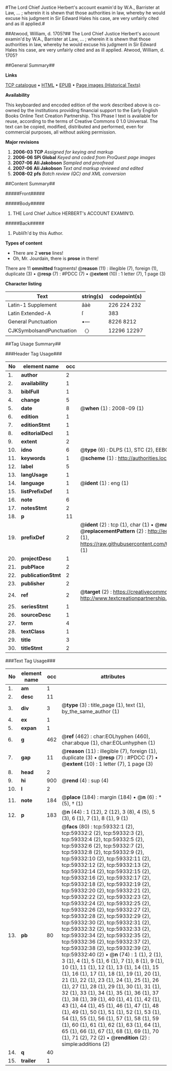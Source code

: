 #The Lord Chief Justice Herbert's account examin'd by W.A., Barrister at Law, ... ; wherein it is shewn that those authorities in law, whereby he would excuse his judgment in Sir Edward Hales his case, are very unfairly cited and as ill applied.#

##Atwood, William, d. 1705?##
The Lord Chief Justice Herbert's account examin'd by W.A., Barrister at Law, ... ; wherein it is shewn that those authorities in law, whereby he would excuse his judgment in Sir Edward Hales his case, are very unfairly cited and as ill applied.
Atwood, William, d. 1705?

##General Summary##

**Links**

[TCP catalogue](http://www.ota.ox.ac.uk/tcp/)  • 
[HTML](http://tei.it.ox.ac.uk/tcp/Texts-HTML/free/A26/A26174.html)  • 
[EPUB](http://tei.it.ox.ac.uk/tcp/Texts-EPUB/free/A26/A26174.epub) • 
[Page images (Historical Texts)](https://data.historicaltexts.jisc.ac.uk/view?pubId=eebo-12309197e&pageId=eebo-12309197e-59332-1)

**Availability**

This keyboarded and encoded edition of the
	       work described above is co-owned by the institutions
	       providing financial support to the Early English Books
	       Online Text Creation Partnership. This Phase I text is
	       available for reuse, according to the terms of Creative
	       Commons 0 1.0 Universal. The text can be copied,
	       modified, distributed and performed, even for
	       commercial purposes, all without asking permission.

**Major revisions**

1. __2006-03__ __TCP__ *Assigned for keying and markup*
1. __2006-06__ __SPi Global__ *Keyed and coded from ProQuest page images*
1. __2007-06__ __Ali Jakobson__ *Sampled and proofread*
1. __2007-06__ __Ali Jakobson__ *Text and markup reviewed and edited*
1. __2008-02__ __pfs__ *Batch review (QC) and XML conversion*

##Content Summary##

#####Front#####

#####Body#####

1. THE Lord Chief Juſtice HERBERT's ACCOUNT EXAMIN'D.

#####Back#####

1. Publiſh'd by this Author.

**Types of content**

  * There are 2 **verse** lines!
  * Oh, Mr. Jourdain, there is **prose** in there!

There are 11 **ommitted** fragments! 
 @__reason__ (11) : illegible (7), foreign (1), duplicate (3)  •  @__resp__ (7) : #PDCC (7)  •  @__extent__ (10) : 1 letter (7), 1 page (3)

**Character listing**


|Text|string(s)|codepoint(s)|
|---|---|---|
|Latin-1 Supplement|âàè|226 224 232|
|Latin Extended-A|ſ|383|
|General Punctuation|•—|8226 8212|
|CJKSymbolsandPunctuation|〈〉|12296 12297|

##Tag Usage Summary##

###Header Tag Usage###

|No|element name|occ|attributes|
|---|---|---|---|
|1.|__author__|2||
|2.|__availability__|1||
|3.|__biblFull__|1||
|4.|__change__|5||
|5.|__date__|8| @__when__ (1) : 2008-09 (1)|
|6.|__edition__|1||
|7.|__editionStmt__|1||
|8.|__editorialDecl__|1||
|9.|__extent__|2||
|10.|__idno__|6| @__type__ (6) : DLPS (1), STC (2), EEBO-CITATION (1), OCLC (1), VID (1)|
|11.|__keywords__|1| @__scheme__ (1) : http://authorities.loc.gov/ (1)|
|12.|__label__|5||
|13.|__langUsage__|1||
|14.|__language__|1| @__ident__ (1) : eng (1)|
|15.|__listPrefixDef__|1||
|16.|__note__|6||
|17.|__notesStmt__|2||
|18.|__p__|11||
|19.|__prefixDef__|2| @__ident__ (2) : tcp (1), char (1)  •  @__matchPattern__ (2) : ([0-9\-]+):([0-9IVX]+) (1), (.+) (1)  •  @__replacementPattern__ (2) : http://eebo.chadwyck.com/downloadtiff?vid=$1&page=$2 (1), https://raw.githubusercontent.com/textcreationpartnership/Texts/master/tcpchars.xml#$1 (1)|
|20.|__projectDesc__|1||
|21.|__pubPlace__|2||
|22.|__publicationStmt__|2||
|23.|__publisher__|2||
|24.|__ref__|2| @__target__ (2) : https://creativecommons.org/publicdomain/zero/1.0/ (1), http://www.textcreationpartnership.org/docs/. (1)|
|25.|__seriesStmt__|1||
|26.|__sourceDesc__|1||
|27.|__term__|4||
|28.|__textClass__|1||
|29.|__title__|3||
|30.|__titleStmt__|2||


###Text Tag Usage###

|No|element name|occ|attributes|
|---|---|---|---|
|1.|__am__|1||
|2.|__desc__|11||
|3.|__div__|3| @__type__ (3) : title_page (1), text (1), by_the_same_author (1)|
|4.|__ex__|1||
|5.|__expan__|1||
|6.|__g__|462| @__ref__ (462) : char:EOLhyphen (460), char:abque (1), char:EOLunhyphen (1)|
|7.|__gap__|11| @__reason__ (11) : illegible (7), foreign (1), duplicate (3)  •  @__resp__ (7) : #PDCC (7)  •  @__extent__ (10) : 1 letter (7), 1 page (3)|
|8.|__head__|2||
|9.|__hi__|900| @__rend__ (4) : sup (4)|
|10.|__l__|2||
|11.|__note__|184| @__place__ (184) : margin (184)  •  @__n__ (6) : * (5), † (1)|
|12.|__p__|183| @__n__ (44) : 1 (12), 2 (12), 3 (8), 4 (5), 5 (3), 6 (1), 7 (1), 8 (1), 9 (1)|
|13.|__pb__|80| @__facs__ (80) : tcp:59332:1 (2), tcp:59332:2 (2), tcp:59332:3 (2), tcp:59332:4 (2), tcp:59332:5 (2), tcp:59332:6 (2), tcp:59332:7 (2), tcp:59332:8 (2), tcp:59332:9 (2), tcp:59332:10 (2), tcp:59332:11 (2), tcp:59332:12 (2), tcp:59332:13 (2), tcp:59332:14 (2), tcp:59332:15 (2), tcp:59332:16 (2), tcp:59332:17 (2), tcp:59332:18 (2), tcp:59332:19 (2), tcp:59332:20 (2), tcp:59332:21 (2), tcp:59332:22 (2), tcp:59332:23 (2), tcp:59332:24 (2), tcp:59332:25 (2), tcp:59332:26 (2), tcp:59332:27 (2), tcp:59332:28 (2), tcp:59332:29 (2), tcp:59332:30 (2), tcp:59332:31 (2), tcp:59332:32 (2), tcp:59332:33 (2), tcp:59332:34 (2), tcp:59332:35 (2), tcp:59332:36 (2), tcp:59332:37 (2), tcp:59332:38 (2), tcp:59332:39 (2), tcp:59332:40 (2)  •  @__n__ (74) : 1 (1), 2 (1), 3 (1), 4 (1), 5 (1), 6 (1), 7 (1), 8 (1), 9 (1), 10 (1), 11 (1), 12 (1), 13 (1), 14 (1), 15 (1), 16 (1), 17 (1), 18 (1), 19 (1), 20 (1), 21 (1), 22 (1), 23 (1), 24 (1), 25 (1), 26 (1), 27 (1), 28 (1), 29 (1), 30 (1), 31 (1), 32 (1), 33 (1), 34 (1), 35 (1), 36 (1), 37 (1), 38 (1), 39 (1), 40 (1), 41 (1), 42 (1), 43 (1), 44 (1), 45 (1), 46 (1), 47 (1), 48 (1), 49 (1), 50 (1), 51 (1), 52 (1), 53 (1), 54 (1), 55 (1), 56 (1), 57 (1), 58 (1), 59 (1), 60 (1), 61 (1), 62 (1), 63 (1), 64 (1), 65 (1), 66 (1), 67 (1), 68 (1), 69 (1), 70 (1), 71 (2), 72 (2)  •  @__rendition__ (2) : simple:additions (2)|
|14.|__q__|40||
|15.|__trailer__|1||
